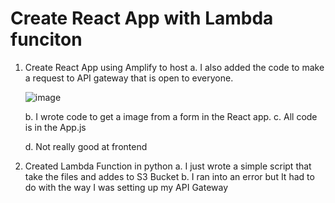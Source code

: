 # Create React App with Lambda funciton

1. Create React App using Amplify to host 
    a. I also added the code to make a request to API gateway that is open to everyone. 

    ![image](files://imgs/Screenshot1.png) 
    
    b. I wrote code to get a image from a form in the React app.
    c. All code is in the App.js 


    d. Not really good at frontend
2. Created Lambda Function in python
 a. I just wrote a simple script that take the files and addes to S3 Bucket
 b. I ran into an error but It had to do with the way I was setting up my API Gateway
 